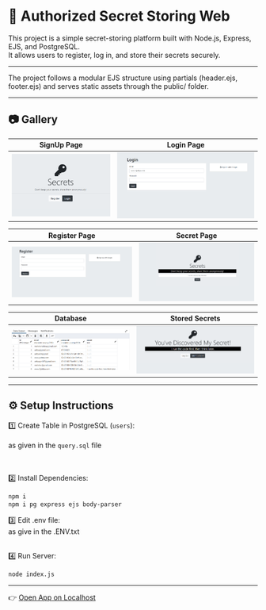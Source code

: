 # 🔐 Authorized Secret Storing Web

This project is a simple secret-storing platform built with Node.js, Express, EJS, and PostgreSQL.  
It allows users to register, log in, and store their secrets securely.

---
The project follows a modular EJS structure using partials (header.ejs, footer.ejs) and serves static assets through the public/ folder.<br>

---

## 📷 Gallery

| SignUp Page | Login Page |
|----|------------|
| ![as1](./imgg/as1.png) | ![as2](./imgg/as2.png) |

| Register Page | Secret Page |
|----------------|-----------------|
| ![as3](./imgg/as3.png) | ![as4](./imgg/as4.png) |

| Database | Stored Secrets |
|-------------------|-------------------|
| ![as6](./imgg/as6.png) | ![as5](./imgg/as5.png) |

---

## ⚙️ Setup Instructions

1️⃣ Create Table in PostgreSQL (`users`):  
 <br>
as given in the `query.sql` file  
 <br> <br>
 
2️⃣ Install Dependencies:
```bash
npm i
npm i pg express ejs body-parser
```

3️⃣  Edit .env file: <br>
as give in the .ENV.txt <br> <br>

4️⃣ Run Server:
```bash
node index.js
```
---
👉 [Open App on Localhost](http://localhost:3000)
